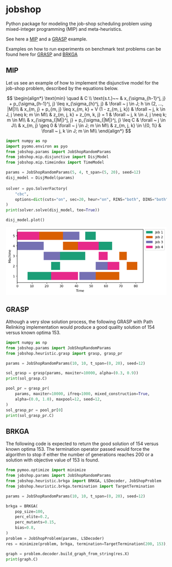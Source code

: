 # jobshop 
Python package for modeling the job-shop scheduling problem using mixed-integer programming (MIP) and meta-heuristics.

See here a [MIP](#mip) and a [GRASP](#grasp) example.

Examples on how to run experiments on benchmark test problems can be found here for [GRASP](./notebooks/grasp_instance.ipynb) and [BRKGA](./notebooks/brkga_instance.ipynb)

## MIP

Let us see an example of how to implement the disjunctive model for the job-shop problem, described by the equations below.

$$
\begin{align*}
    \text{min} \quad & C \\
    \text{s.t.}~~ & x_{\sigma_{h-1}^j, j} + p_{\sigma_{h-1}^j, j} \leq x_{\sigma_{h}^j, j}
        & \forall ~ j \in J; h \in (2, ..., |M|)\\
    & x_{m, j} + p_{m, j} \leq x_{m, k} + V (1 - z_{m, j, k})
        & \forall ~ j, k \in J, j \neq k; m \in M\\
    & z_{m, j, k} + z_{m, k, j} = 1
        & \forall ~ j, k \in J, j \neq k; m \in M\\
    & x_{\sigma_{|M|}^j, j} + p_{\sigma_{|M|}^j, j} \leq C
        & \forall ~ j \in J\\
    & x_{m, j} \geq 0 & \forall ~ j \in J; m \in M\\
    & z_{m, j, k} \in \{0, 1\} & \forall ~ j, k \in J; m \in M\\
\end{align*}
$$

```python
import numpy as np
import pyomo.environ as pyo
from jobshop.params import JobShopRandomParams
from jobshop.mip.disjunctive import DisjModel
from jobshop.mip.timeindex import TimeModel
```

```python
params = JobShopRandomParams(5, 4, t_span=(5, 20), seed=12)
disj_model = DisjModel(params)

solver = pyo.SolverFactory(
    "cbc", 
    options=dict(cuts="on", sec=20, heur="on", RINS="both", DINS="both"),
)
print(solver.solve(disj_model, tee=True))
```

```python
disj_model.plot()
```

![jobshop_plot](./data/jobshop_plot.png)


## GRASP

Although a very slow solution process, the following GRASP with Path Relinking implementation would produce a good quality solution of 154 versus known optima 153.

```python
import numpy as np
from jobshop.params import JobShopRandomParams
from jobshop.heuristic.grasp import grasp, grasp_pr
```

```python
params = JobShopRandomParams(10, 10, t_span=(0, 20), seed=12)
```

```python
sol_grasp = grasp(params, maxiter=10000, alpha=(0.3, 0.9))
print(sol_grasp.C)
```

```python
pool_pr = grasp_pr(
    params, maxiter=10000, ifreq=1000, mixed_construction=True,
    alpha=(0.0, 1.0), maxpool=12, seed=12,
)
sol_grasp_pr = pool_pr[0]
print(sol_grasp_pr.C)
```

## BRKGA

The following code is expected to return the good solution of 154 versus known optima 153. The termination operator passed would force the algorithm to stop if either the number of generations reaches 200 or a solution with objective value of 153 is found.

```python
from pymoo.optimize import minimize
from jobshop.params import JobShopRandomParams
from jobshop.heuristic.brkga import BRKGA, LSDecoder, JobShopProblem
from jobshop.heuristic.brkga.termination import TargetTermination
```

```python
params = JobShopRandomParams(10, 10, t_span=(0, 20), seed=12)
```

```python
brkga = BRKGA(
    pop_size=100,
    perc_elite=0.2,
    perc_mutants=0.15,
    bias=0.8,
)
problem = JobShopProblem(params, LSDecoder)
res = minimize(problem, brkga, termination=TargetTermination(200, 153), verbose=True, seed=12)
```

```python
graph = problem.decoder.build_graph_from_string(res.X)
print(graph.C)
```

